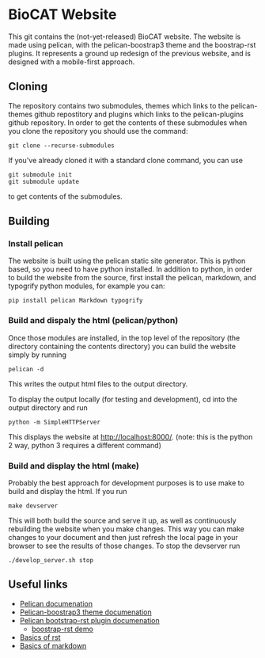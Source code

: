 # BioCAT Website

This git contains the (not-yet-released) BioCAT website. The website is
made using pelican, with the pelican-boostrap3 theme and the boostrap-rst
plugins. It represents a ground up redesign of the previous website, and
is designed with a mobile-first approach.

## Cloning

The repository contains two submodules, themes which links to the pelican-themes
github repostitory and plugins which links to the pelican-plugins github repository.
In order to get the contents of these submodules when you clone the repository
you should use the command:

```
git clone --recurse-submodules
```

If you've already cloned it with a standard clone command, you can use

```
git submodule init
git submodule update
```

to get contents of the submodules.

## Building

### Install pelican

The website is built using the pelican static site generator. This is python
based, so you need to have python installed. In addition to python, in order to build
the website from the source, first install the pelican, markdown, and typogrify
python modules, for example you can:
```
pip install pelican Markdown typogrify
```

### Build and dispaly the html (pelican/python)

Once those modules are installed, in the top level of the repository (the
directory containing the contents directory) you can build the website simply
by running
```
pelican -d
```
This writes the output html files to the output directory.

To display the output locally (for testing and development), cd into the
output directory and run
```
python -m SimpleHTTPServer
```
This displays the website at [http://localhost:8000/](http://localhost:8000/).
(note: this is the python 2 way, python 3 requires a different command)

### Build and display the html (make)

Probably the best approach for development purposes is to use make to build and
display the html. If you run
```
make devserver
```

This will both build the source and serve it up, as well as continuously rebuilding
the website when you make changes. This way you can make changes to your
document and then just refresh the local page in your browser to see the results
of those changes. To stop the devserver run
```
./develop_server.sh stop
```

## Useful links

* [Pelican documenation](http://docs.getpelican.com/en/stable/)
* [Pelican-boostrap3 theme documenation](https://github.com/getpelican/pelican-themes/tree/master/pelican-bootstrap3)
* [Pelican bootstrap-rst plugin documenation](https://github.com/getpelican/pelican-plugins/tree/master/bootstrap-rst)
    * [boostrap-rst demo](https://rougier.github.io/bootstrap-rst/)
* [Basics of rst](http://www.sphinx-doc.org/en/master/usage/restructuredtext/basics.html)
* [Basics of markdown](https://www.markdownguide.org/)
